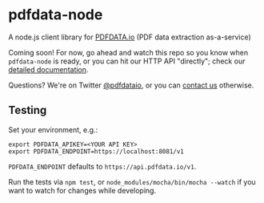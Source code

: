 # pdfdata-node

A node.js client library for [PDFDATA.io](https://www.pdfdata.io) (PDF data
extraction as-a-service)

Coming soon! For now, go ahead and watch this repo so you know when
`pdfdata-node` is ready, or you can hit our HTTP API "directly"; check our
[detailed documentation](https://www.pdfdata.io/apidoc/).

Questions? We're on Twitter [@pdfdataio](https://twitter.com/pdfdataio), or you
can [contact us](https://www.pdfdata.io/page/contact) otherwise.

## Testing

Set your environment, e.g.:

```
export PDFDATA_APIKEY=<YOUR API KEY>
export PDFDATA_ENDPOINT=https://localhost:8081/v1
```

`PDFDATA_ENDPOINT` defaults to `https://api.pdfdata.io/v1`.

Run the tests via `npm test`, or `node_modules/mocha/bin/mocha --watch` if you
want to watch for changes while developing.
